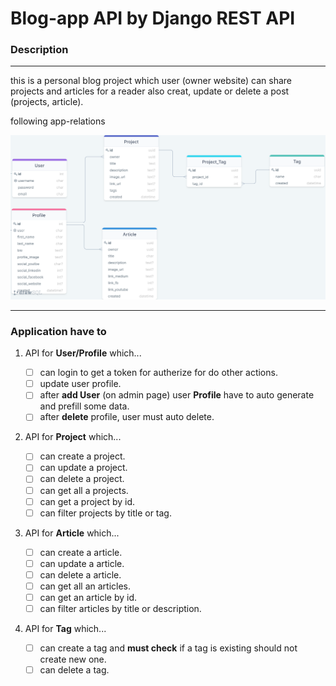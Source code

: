 # Blog-app API by Django REST API

### Description
___

this is a personal blog project which user (owner website) can share projects and articles for
a reader also creat, update or delete a post (projects, article).

following app-relations

![Application relation](/resource/blog-app-relations.png)

___

### Application have to

1. API for **User/Profile** which...

    - [ ] can login to get a token for autherize for do other actions.
    - [ ] update user profile.
    - [ ] after **add User** (on admin page) user **Profile** have to auto generate and prefill some data.
    - [ ] after **delete** profile, user must auto delete.

2. API for **Project** which...

    - [ ] can create a project.
    - [ ] can update a project.
    - [ ] can delete a project.
    - [ ] can get all a projects.
    - [ ] can get a project by id.
    - [ ] can filter projects by title or tag.

3. API for **Article** which...

    - [ ] can create a article.
    - [ ] can update a article.
    - [ ] can delete a article.
    - [ ] can get all an articles.
    - [ ] can get an article by id.
    - [ ] can filter articles by title or description.

4. API for **Tag** which...

    - [ ] can create a tag and **must check** if a tag is existing should not create new one.
    - [ ] can delete a tag.
